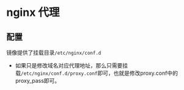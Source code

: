 # nginx 代理

## 配置
镜像提供了挂载目录`/etc/nginx/conf.d`

 * 如果只是修改域名对应代理地址，那么只需要挂载`/etc/nginx/conf.d/proxy.conf`即可，也就是修改proxy.conf中的proxy_pass即可。
